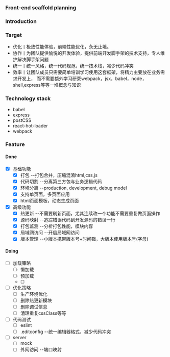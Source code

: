 ### Front-end scaffold planning

### Introduction

### Target

* 优化丨极致性能体验，前端性能优化，永无止境。  
* 协作丨为团队提供愉悦的开发体验，提供前端开发脚手架的技术支持，专人维护解决脚手架问题
* 统一丨统一风格，统一代码规范，统一技术栈，减少代码冲突
* 效率丨让团队成员只需要简单培训学习使用这套框架，将精力主要放在业务需求开发上，
  而不需要额外学习研究webpack，jsx，babel，node，shell,express等等一堆概念与知识

### Technology stack

* babel
* express
* postCSS
* react-hot-loader
* webpack

### Feature

#### Done 

- [x] 基础功能
   - [x] 打包 --打包合并，压缩混淆html,css,js
   - [x] 代码切割 --分离第三方包与业务逻辑代码
   - [x] 环境分离 --production, development, debug model
   - [x] 支持单页面，多页面应用
   - [x] html页面模板，动态生成页面
- [x] 高级功能
   - [x] 热更新 --不需要刷新页面，尤其连续改一个功能不需要重复做页面操作
   - [x] 源码映射 --追踪错误代码到开发源码的错误一行
   - [x] 打包监测 --分析打包性能，模块内容
   - [x] 局域网访问  --开启局域网访问
   - [x] 版本管理 --小版本携带版本号+时间戳，大版本使用版本号(字母)

#### Doing

- [ ] 加载策略
   - [ ] 懒加载 
   - [ ] 预加载
   - [ ] 
- [ ] 优化策略 
   - [ ] 生产环境优化
   - [ ] 删除热更新模块
   - [ ] 删除调试信息
   - [ ] 清理重复cssClass等等
- [ ] 代码测试
   - [ ] eslint
   - [ ] .editconfig --统一编辑器格式，减少代码冲突
- [ ] server
   - [ ] mock
   - [ ] 外网访问  --端口映射
